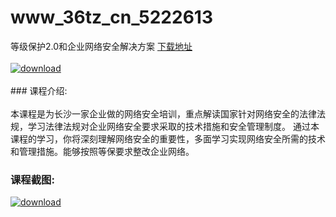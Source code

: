 # www_36tz_cn_5222613
等级保护2.0和企业网络安全解决方案
[下载地址](http://www.36tz.cn/article/5222613 "下载地址")
<br/></br>[![download](http://36tz.cn/muke_img/2022_01_1-61-300x191.png "下载地址")](http://www.36tz.cn/article/5222613 "下载地址")
<br/></br>### 课程介绍:<br/></br>本课程是为长沙一家企业做的网络安全培训，重点解读国家针对网络安全的法律法规，学习法律法规对企业网络安全要求采取的技术措施和安全管理制度。
通过本课程的学习，你将深刻理解网络安全的重要性，多面学习实现网络安全所需的技术和管理措施。能够按照等保要求整改企业网络。

### 课程截图:
[![download](http://36tz.cn/muke_img/2022_01_2-61.png "下载地址")](http://www.36tz.cn/article/5222613 "下载地址")
